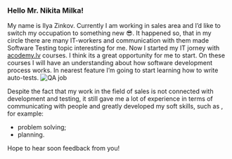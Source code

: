 ### Hello Mr. Nikita Milka!
My name is Ilya Zinkov. Currently I am working in sales area and I’d like to switch my occupation to something new :sunglasses:. It happened so, that in my circle there are many IT-workers and communication with them made Software Testing topic interesting for me.
Now I started my IT jorney with [acodemy.lv](https://acodemy.lv/ru) courses. I think its a great opportunity for me to start.
On these courses I will have an understanding about how software development process works. In nearest feature I’m going to start learning how to write auto-tests. ![QA job](https://lh3.googleusercontent.com/proxy/KW2qVNs8EeH8v1tgfCbhkp4vmJivjYZsjGtEN1P3u7ZM_kQM9ror_RnB6IVqkR1wSRunOYGwhZwkuurl1A4HQ_ffIA)

Despite the fact that my work in the field of sales is not connected with development and testing, it still gave me a lot of experience in terms of communicating with people and greatly developed my soft skills, such as , for example:
- problem solving;
- planning.

Hope to hear soon feedback from you!